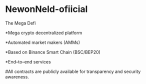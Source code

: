 # NewonNeld-ofiicial
The Mega Defi

*Mega crypto decentralized platform 

*Automated market makers (AMMs)

*Based on Binance Smart Chain (BSC/BEP20)

*End–to–end services


#All contracts are publicly available for transparency and security awareness.

